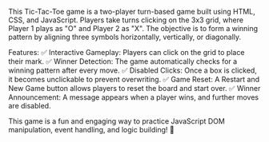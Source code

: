 This Tic-Tac-Toe game is a two-player turn-based game built using HTML, CSS, and JavaScript. 
Players take turns clicking on the 3x3 grid, where Player 1 plays as "O" and Player 2 as "X".
The objective is to form a winning pattern by aligning three symbols horizontally, vertically, or diagonally.

Features:
✅ Interactive Gameplay: Players can click on the grid to place their mark.
✅ Winner Detection: The game automatically checks for a winning pattern after every move.
✅ Disabled Clicks: Once a box is clicked, it becomes unclickable to prevent overwriting.
✅ Game Reset: A Restart and New Game button allows players to reset the board and start over.
✅ Winner Announcement: A message appears when a player wins, and further moves are disabled.

This game is a fun and engaging way to practice JavaScript DOM manipulation, event handling, and logic building! 🚀
